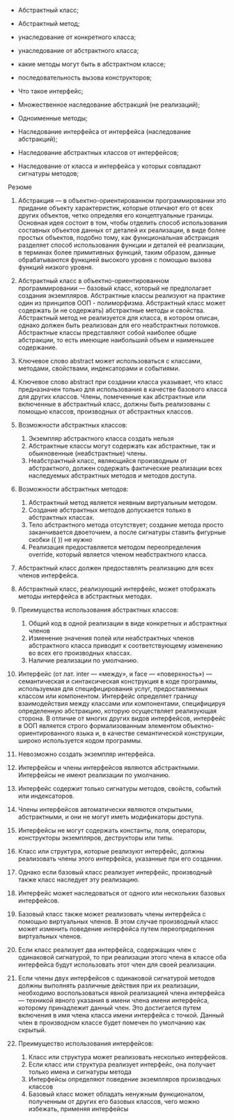 - Абстрактный класс;
- Абстрактный метод;
- унаследование от конкретного класса;
- унаследование от абстрактного класса;
- какие методы могут быть в абстрактном классе;
- последовательность вызова конструкторов;

- Что такое интерфейс;
- Множественное наследование абстракций (не реализаций);
- Одноименные методы;
- Наследование интерфейса от интерфейса (наследование абстракций);
- Наследование абстрактных классов от интерфейсов;
- Наследование от класса и интерфейса у которых совпадают сигнатуры методов;





Резюме
1. Абстракция — в объектно-ориентированном программировании это придание объекту характеристик, которые отличают его от всех других объектов, четко определяя его концептуальные границы. Основная идея состоит в том, чтобы отделить способ использования составных объектов данных от деталей их реализации, в виде более простых объектов, подобно тому, как функциональная абстракция разделяет способ использования функции и деталей её реализации, в терминах более примитивных функций, таким образом, данные обрабатываются функцией высокого уровня с помощью вызова функций низкого уровня. 

2. Абстрактный класс в объектно-ориентированном программировании — базовый класс, который не предполагает создания экземпляров. Абстрактные классы реализуют на практике один из принципов ООП - полиморфизма. Абстрактный класс может содержать (и не содержать) абстрактные методы и свойства. Абстрактный метод не реализуется для класса, в котором описан, однако должен быть реализован для его неабстрактных потомков. Абстрактные классы представляют собой наиболее общие абстракции, то есть имеющие наибольший объем и наименьшее содержание. 

3. Ключевое слово abstract может использоваться с классами, методами, свойствами, индексаторами и событиями.  

4. Ключевое слово abstract при создании класса указывает, что класс предназначен только для использования в качестве базового класса для других классов. Члены, помеченные как абстрактные или включенные в абстрактный класс, должны быть реализованы с помощью классов, производных от абстрактных классов.

5. Возможности абстрактных классов: 
    1) Экземпляр абстрактного класса создать нельзя 
    2) Абстрактные классы могут содержать как абстрактные, так и обыкновенные (неабстрактные) члены. 
    3) Неабстрактный класс, являющийся производным от абстрактного, должен содержать фактические реализации всех наследуемых абстрактных методов и методов доступа. 

6. Возможности абстрактных методов: 
    1) Абстрактный метод является неявным виртуальным методом. 
    2) Создание абстрактных методов допускается только в абстрактных классах.
    3) Тело абстрактного метода отсутствует; создание метода просто заканчивается двоеточием, а после сигнатуры ставить фигурные скобки ({ }) не нужно 
    4) Реализация предоставляется методом переопределения override, который является членом неабстрактного класса. 

7. Абстрактный класс должен предоставлять реализацию для всех членов интерфейса. 
8. Абстрактный класс, реализующий интерфейс, может отображать методы интерфейса в абстрактных методах. 
9. Преимущества использования абстрактных классов: 
    1) Общий код в одной реализации в виде конкретных и абстрактных членов 
    2) Изменение значения полей или неабстрактных членов абстрактного класса приводит к соответствующему изменению во всех его производных классах.  
    3) Наличие реализации по умолчанию. 
10. Интерфейс (от лат. inter — «между», и face — «поверхность») — семантическая и синтаксическая конструкция в коде программы, используемая для специфицирования услуг, предоставляемых классом или компонентом. Интерфейс определяет границу взаимодействия между классами или компонентами, специфицируя определенную абстракцию, которую осуществляет реализующая сторона. В отличие от многих других видов интерфейсов, интерфейс в ООП является строго формализованным элементом объектно-ориентированного языка и, в качестве семантической конструкции, широко используется кодом программы. 
11. Невозможно создать экземпляр интерфейса. 
12. Интерфейсы и члены интерфейсов являются абстрактными. Интерфейсы не имеют реализации по умолчанию. 
13. Интерфейс содержит только сигнатуры методов, свойств, событий или индексаторов. 
14. Члены интерфейсов автоматически являются открытыми, абстрактными, и они не могут иметь модификаторы доступа. 
15. Интерфейсы не могут содержать константы, поля, операторы, конструкторы экземпляров, деструкторы или типы.  
16. Класс или структура, которые реализуют интерфейс, должны реализовать члены этого интерфейса, указанные при его создании. 
17. Однако если базовый класс реализует интерфейс, производный также класс наследует эту реализацию. 
18. Интерфейс может наследоваться от одного или нескольких базовых интерфейсов. 
19. Базовый класс также может реализовать члены интерфейса с помощью виртуальных членов. В этом случае производный класс может изменить поведение интерфейса путем переопределения виртуальных членов. 
20. Если класс реализует два интерфейса, содержащих член с одинаковой сигнатурой, то при реализации этого члена в классе оба интерфейса будут использовать этот член для своей реализации. 
21. Если члены двух интерфейсов с одинаковой сигнатурой методов должны выполнять различные действия при их реализации, необходимо воспользоваться явной реализацией члена интерфейса — техникой явного указания в имени члена имени интерфейса, которому принадлежит данный член. Это достигается путем включения в имя члена класса имени интерфейса с точкой. Данный член в производном классе будет помечен по умолчанию как скрытый. 
22. Преимущество использования интерфейсов: 
    1) Класс или структура может реализовать несколько интерфейсов. 
    2) Если класс или структура реализует интерфейс, она получает только имена и сигнатуры метода 
    3) Интерфейсы определяют поведение экземпляров производных классов 
    4) Базовый класс может обладать ненужным функционалом, полученным от других его базовых классов, чего можно избежать, применяя интерфейсы 
